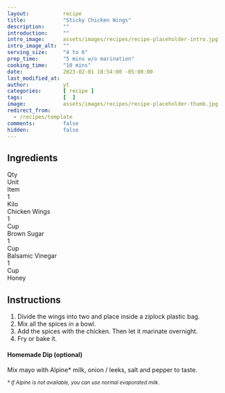 ```yaml
---
layout:           recipe
title:            "Sticky Chicken Wings"
description:      ""
introduction:     ""
intro_image:      assets/images/recipes/recipe-placeholder-intro.jpg
intro_image_alt:  ""
serving_size:     "4 to 6"
prep_time:        "5 mins w/o marination"
cooking_time:     "10 mins"
date:             2023-02-01 18:54:00 -05:00:00
last_modified_at: 
author:           yt
categories:       [ recipe ]
tags:             [  ]
image:            assets/images/recipes/recipe-placeholder-thumb.jpg
redirect_from:
  - /recipes/template
comments:         false
hidden:           false
---
```


<div class="container">
  <div class="row">
    <div class="col-lg-5 mt-3">
    <h2 class="mt-0 p-1 text-center text-white bg-dark">Ingredients</h2>
    <div class="container">
        <div class="row text-white bg-secondary font-weight-bold">
            <div class="col-sm-3">
            Qty
            </div>
            <div class="col-sm-3">
            Unit
            </div>
            <div class="col-sm-6">
            Item
            </div>
        </div>
        <div class="row">
            <div class="col-sm-3">
            1
            </div>
            <div class="col-sm-3">
            Kilo
            </div>
            <div class="col-sm-6">
            Chicken Wings
            </div>
        </div>
        <div class="row">
            <div class="col-sm-3">
            1
            </div>
            <div class="col-sm-3">
            Cup
            </div>
            <div class="col-sm-6">
            Brown Sugar
            </div>
        </div>
        <div class="row">
            <div class="col-sm-3">
            1
            </div>
            <div class="col-sm-3">
            Cup
            </div>
            <div class="col-sm-6">
            Balsamic Vinegar
            </div>
        </div>
        <div class="row">
            <div class="col-sm-3">
            1
            </div>
            <div class="col-sm-3">
            Cup
            </div>
            <div class="col-sm-6">
            Honey
            </div>
        </div>
    </div>
    </div>
    <div class="col-lg-7 mt-3">
    <h2 class="mt-0 p-1 text-center text-white bg-dark">Instructions</h2>
    <ol>
      <li>Divide the wings into two and place inside a ziplock plastic bag.</li>
      <li>Mix all the spices in a bowl.</li>
      <li>Add the spices with the chicken. Then let it marinate overnight.</li>
      <li>Fry or bake it.</li>
    </ol>
    <h4>Homemade Dip (optional)</h4>
    <p>Mix mayo with Alpine* milk, onion / leeks, salt and pepper to taste.</p>
    <p></p>
    <p><small><em>* If Alpine is not available, you can use normal evaporated milk.</em></small></p>
    </div>
  </div>
</div>

